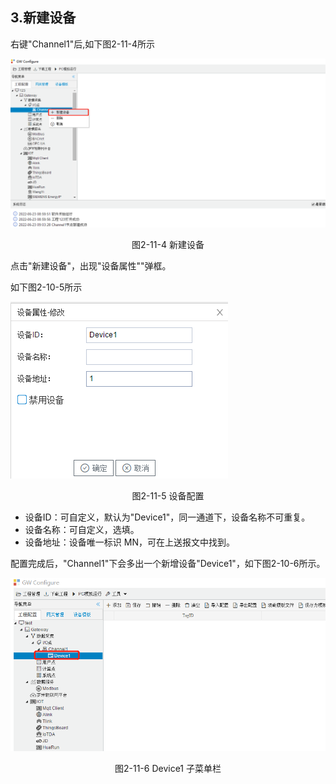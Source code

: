 ## 3.新建设备

右键"Channel1"后,如下图2-11-4所示   

![](../../assets/新建设备.jpg)

<center>图2-11-4 新建设备</center>

点击"新建设备"，出现"设备属性""弹框。

如下图2-10-5所示

![1557110284778](assets/设备配置.jpg)

<center>图2-11-5 设备配置</center>

- 设备ID：可自定义，默认为"Device1"，同一通道下，设备名称不可重复。
- 设备名称：可自定义，选填。
- 设备地址：设备唯一标识 MN，可在上送报文中找到。

配置完成后，"Channel1"下会多出一个新增设备"Device1"，如下图2-10-6所示。

![](../../assets/Device子菜单栏.png)

<center>图2-11-6 Device1 子菜单栏</center>

